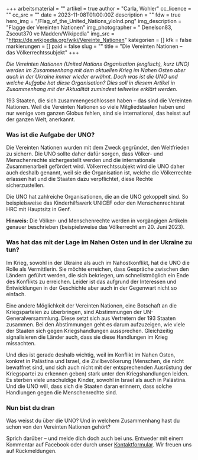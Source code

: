 +++
arbeitsmaterial = ""
artikel = true
author = "Carla, Wohler"
cc_licence = ""
cc_src = ""
date = 2023-11-08T01:00:00Z
description = ""
fdw = true
hero_img = "/Flag_of_the_United_Nations_ylolnd.png"
img_description = "Flagge der Vereinten Nationen"
img_photographer = " Denelson83, Zscout370 ve Madden/Wikipedia"
img_src = "https://de.wikipedia.org/wiki/Vereinte_Nationen"
kategorien = []
kfk = false
markierungen = []
paid = false
slug = ""
title = "Die Vereinten Nationen – das Völkerrechtssubjekt"
+++

_Die Vereinten Nationen (United Nations Organisation (englisch), kurz UNO) werden im Zusammenhang mit dem aktuellen Krieg im Nahen Osten aber auch in der Ukraine immer wieder erwähnt. Doch was ist die UNO und welche Aufgabe hat diese Organisation? Dies soll in diesem Artikel in Zusammenhang mit der Aktualität zumindest teilweise erklärt werden._

193 Staaten, die sich zusammengeschlossen haben – das sind die Vereinten Nationen. Weil die Vereinten Nationen so viele Mitgliedstaaten haben und nur wenige vom ganzen Globus fehlen, sind sie international, das heisst auf der ganzen Welt, anerkannt.

### Was ist die Aufgabe der UNO?

Die Vereinten Nationen wurden mit dem Zweck gegründet, den Weltfrieden zu sichern. Die UNO sollte daher dafür sorgen, dass Völker- und Menschenrechte sichergestellt werden und die internationale Zusammenarbeit gefördert wird. Völkerrechtssubjekt wird die UNO daher auch deshalb genannt, weil sie die Organisation ist, welche die Völkerrechte erlassen hat und die Staaten dazu verpflichtet, diese Rechte sicherzustellen.

Die UNO hat zahlreiche Organisationen, die an die UNO gekoppelt sind. So beispielsweise das Kinderhilfswerk UNICEF oder den Menschenrechtsrat HRC mit Hauptsitz in Genf.

**Hinweis:** Die Völker- und Menschenrechte werden in vorgängigen Artikeln genauer beschrieben (beispielsweise das Völkerrecht am 20. Juni 2023).

### Was hat das mit der Lage im Nahen Osten und in der Ukraine zu tun?

Im Krieg, sowohl in der Ukraine als auch im Nahostkonflikt, hat die UNO die Rolle als Vermittlerin. Sie möchte erreichen, dass Gespräche zwischen den Ländern geführt werden, die sich bekriegen, um schnellstmöglich ein Ende des Konflikts zu erreichen. Leider ist das aufgrund der Interessen und Entwicklungen in der Geschichte aber auch in der Gegenwart nicht so einfach.

Eine andere Möglichkeit der Vereinten Nationen, eine Botschaft an die Kriegsparteien zu überbringen, sind Abstimmungen der UN-Generalversammlung. Diese setzt sich aus Vertretern der 193 Staaten zusammen. Bei den Abstimmungen geht es darum aufzuzeigen, wie viele der Staaten sich gegen Kriegshandlungen aussprechen. Gleichzeitig signalisieren die Länder auch, dass sie diese Handlungen im Krieg missachten.

Und dies ist gerade deshalb wichtig, weil im Konflikt im Nahen Osten, konkret in Palästina und Israel, die Zivilbevölkerung (Menschen, die nicht bewaffnet sind, und sich auch nicht mit der entsprechenden Ausrüstung der Kriegspartei zu erkennen geben) stark unter den Kriegshandlungen leiden. Es sterben viele unschuldige Kinder, sowohl in Israel als auch in Palästina. Und die UNO will, dass sich die Staaten daran erinnern, dass solche Handlungen gegen die Menschenrechte sind.

### Nun bist du dran

Was weisst du über die UNO? Und in welchem Zusammenhang hast du schon von den Vereinten Nationen gehört?

Sprich darüber – und melde dich doch auch bei uns. Entweder mit einem Kommentar auf Facebook oder durch unser [Kontaktformular](https://www.chinderzytig.ch/kontakt/). Wir freuen uns auf Rückmeldungen.

